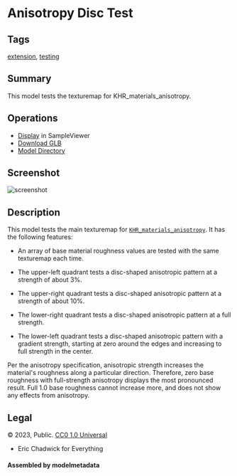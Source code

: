 # Anisotropy Disc Test

## Tags

[extension](../../Models-extension.md), [testing](../../Models-testing.md)

## Summary

This model tests the texturemap for KHR_materials_anisotropy.

## Operations

* [Display](https://github.khronos.org/glTF-Sample-Viewer-Release/?model=https://raw.GithubUserContent.com/KhronosGroup/glTF-Sample-Assets/main/./Models/AnisotropyDiscTest/glTF-Binary/AnisotropyDiscTest.glb) in SampleViewer
* [Download GLB](https://raw.GithubUserContent.com/KhronosGroup/glTF-Sample-Assets/main/./Models/AnisotropyDiscTest/glTF-Binary/AnisotropyDiscTest.glb)
* [Model Directory](./)

## Screenshot

![screenshot](screenshot/screenshot-large.png)

## Description

This model tests the main texturemap for [`KHR_materials_anisotropy`](https://github.com/KhronosGroup/glTF/tree/main/extensions/2.0/Khronos/KHR_materials_anisotropy).  It has the following features:

- An array of base material roughness values are tested with the same texturemap each time.

- The upper-left quadrant tests a disc-shaped anisotropic pattern at a strength of about 3%.

- The upper-right quadrant tests a disc-shaped anisotropic pattern at a strength of about 10%.

- The lower-right quadrant tests a disc-shaped anisotropic pattern at a full strength.

- The lower-left quadrant tests a disc-shaped anisotropic pattern with a gradient strength, starting at zero around the edges and increasing to full strength in the center.

Per the anisotropy specification, anisotropic strength increases the material's roughness along a particular direction.  Therefore, zero base roughness with full-strength anisotropy displays the most pronounced result.  Full 1.0 base roughness cannot increase more, and does not show any effects from anisotropy.


## Legal

&copy; 2023, Public. [CC0 1.0 Universal](https://creativecommons.org/publicdomain/zero/1.0/legalcode)

 - Eric Chadwick for Everything

#### Assembled by modelmetadata